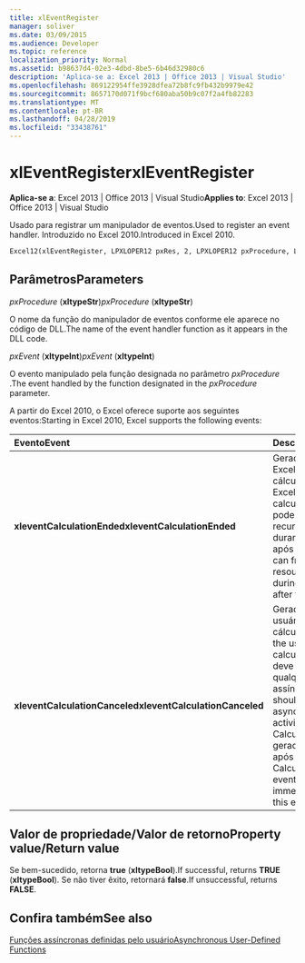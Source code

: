 ```yaml
---
title: xlEventRegister
manager: soliver
ms.date: 03/09/2015
ms.audience: Developer
ms.topic: reference
localization_priority: Normal
ms.assetid: b98637d4-02e3-4dbd-8be5-6b46d32980c6
description: 'Aplica-se a: Excel 2013 | Office 2013 | Visual Studio'
ms.openlocfilehash: 869122954ffe3928dfea72b8fc9fb432b9979e42
ms.sourcegitcommit: 8657170d071f9bcf680aba50b9c07f2a4fb82283
ms.translationtype: MT
ms.contentlocale: pt-BR
ms.lasthandoff: 04/28/2019
ms.locfileid: "33438761"
---
```

# <a name="xleventregister"></a><span data-ttu-id="2fc1a-103">xlEventRegister</span><span class="sxs-lookup"><span data-stu-id="2fc1a-103">xlEventRegister</span></span>

 <span data-ttu-id="2fc1a-104">**Aplica-se a**: Excel 2013 | Office 2013 | Visual Studio</span><span class="sxs-lookup"><span data-stu-id="2fc1a-104">**Applies to**: Excel 2013 | Office 2013 | Visual Studio</span></span> 
  
<span data-ttu-id="2fc1a-105">Usado para registrar um manipulador de eventos.</span><span class="sxs-lookup"><span data-stu-id="2fc1a-105">Used to register an event handler.</span></span> <span data-ttu-id="2fc1a-106">Introduzido no Excel 2010.</span><span class="sxs-lookup"><span data-stu-id="2fc1a-106">Introduced in Excel 2010.</span></span>
  
```vb
Excel12(xlEventRegister, LPXLOPER12 pxRes, 2, LPXLOPER12 pxProcedure, LPXLOPER12 pxEvent);
```

## <a name="parameters"></a><span data-ttu-id="2fc1a-107">Parâmetros</span><span class="sxs-lookup"><span data-stu-id="2fc1a-107">Parameters</span></span>

 <span data-ttu-id="2fc1a-108">_pxProcedure_ (**xltypeStr**)</span><span class="sxs-lookup"><span data-stu-id="2fc1a-108">_pxProcedure_ (**xltypeStr**)</span></span>
  
<span data-ttu-id="2fc1a-109">O nome da função do manipulador de eventos conforme ele aparece no código de DLL.</span><span class="sxs-lookup"><span data-stu-id="2fc1a-109">The name of the event handler function as it appears in the DLL code.</span></span>
  
 <span data-ttu-id="2fc1a-110">_pxEvent_ (**xltypeInt**)</span><span class="sxs-lookup"><span data-stu-id="2fc1a-110">_pxEvent_ (**xltypeInt**)</span></span>
  
<span data-ttu-id="2fc1a-111">O evento manipulado pela função designada no parâmetro _pxProcedure_ .</span><span class="sxs-lookup"><span data-stu-id="2fc1a-111">The event handled by the function designated in the  _pxProcedure_ parameter.</span></span> 
  
<span data-ttu-id="2fc1a-112">A partir do Excel 2010, o Excel oferece suporte aos seguintes eventos:</span><span class="sxs-lookup"><span data-stu-id="2fc1a-112">Starting in Excel 2010, Excel supports the following events:</span></span>
  
|<span data-ttu-id="2fc1a-113">**Evento**</span><span class="sxs-lookup"><span data-stu-id="2fc1a-113">**Event**</span></span>|<span data-ttu-id="2fc1a-114">**Descrição**</span><span class="sxs-lookup"><span data-stu-id="2fc1a-114">**Description**</span></span>|
|:-----|:-----|
|<span data-ttu-id="2fc1a-115">**xleventCalculationEnded**</span><span class="sxs-lookup"><span data-stu-id="2fc1a-115">**xleventCalculationEnded**</span></span> <br/> |<span data-ttu-id="2fc1a-116">Gerado quando o Excel conclui um cálculo.</span><span class="sxs-lookup"><span data-stu-id="2fc1a-116">Raised when Excel completes a calculation.</span></span> <span data-ttu-id="2fc1a-117">Você pode liberar todos os recursos alocados durante o cálculo após este evento.</span><span class="sxs-lookup"><span data-stu-id="2fc1a-117">You can free any resources allocated during the calculation after this event.</span></span>  <br/> |
|<span data-ttu-id="2fc1a-118">**xleventCalculationCanceled**</span><span class="sxs-lookup"><span data-stu-id="2fc1a-118">**xleventCalculationCanceled**</span></span> <br/> |<span data-ttu-id="2fc1a-119">Gerado quando o usuário interrompe o cálculo.</span><span class="sxs-lookup"><span data-stu-id="2fc1a-119">Raised when the user interrupts the calculation.</span></span> <span data-ttu-id="2fc1a-120">O XLL deve interromper qualquer atividade assíncrona.</span><span class="sxs-lookup"><span data-stu-id="2fc1a-120">The XLL should stop any asynchronous activities.</span></span> <span data-ttu-id="2fc1a-121">O evento CalculationEnded é gerado imediatamente após este evento.</span><span class="sxs-lookup"><span data-stu-id="2fc1a-121">The CalculationEnded event is raised immediately following this event.</span></span>  <br/> |
   
## <a name="property-valuereturn-value"></a><span data-ttu-id="2fc1a-122">Valor de propriedade/Valor de retorno</span><span class="sxs-lookup"><span data-stu-id="2fc1a-122">Property value/Return value</span></span>

<span data-ttu-id="2fc1a-123">Se bem-sucedido, retorna **true** (**xltypeBool**).</span><span class="sxs-lookup"><span data-stu-id="2fc1a-123">If successful, returns **TRUE** (**xltypeBool**).</span></span> <span data-ttu-id="2fc1a-124">Se não tiver êxito, retornará **false**.</span><span class="sxs-lookup"><span data-stu-id="2fc1a-124">If unsuccessful, returns **FALSE**.</span></span>
  
## <a name="see-also"></a><span data-ttu-id="2fc1a-125">Confira também</span><span class="sxs-lookup"><span data-stu-id="2fc1a-125">See also</span></span>



[<span data-ttu-id="2fc1a-126">Funções assíncronas definidas pelo usuário</span><span class="sxs-lookup"><span data-stu-id="2fc1a-126">Asynchronous User-Defined Functions</span></span>](asynchronous-user-defined-functions.md)

